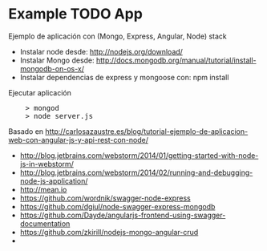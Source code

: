 Example TODO App 
================

Ejemplo de aplicación con (Mongo, Express, Angular, Node) stack

* Instalar node desde: http://nodejs.org/download/
* Instalar Mongo desde: http://docs.mongodb.org/manual/tutorial/install-mongodb-on-os-x/
* Instalar dependencias de express y mongoose con: npm install

Ejecutar aplicación

<pre>
	> mongod
	> node server.js
</pre> 

Basado en http://carlosazaustre.es/blog/tutorial-ejemplo-de-aplicacion-web-con-angular-js-y-api-rest-con-node/

* http://blog.jetbrains.com/webstorm/2014/01/getting-started-with-node-js-in-webstorm/
* http://blog.jetbrains.com/webstorm/2014/02/running-and-debugging-node-js-application/
* http://mean.io
* https://github.com/wordnik/swagger-node-express
* https://github.com/dgiul/node-swagger-express-mongodb
* https://github.com/Dayde/angularjs-frontend-using-swagger-documentation
* https://github.com/zkirill/nodejs-mongo-angular-crud
*  
